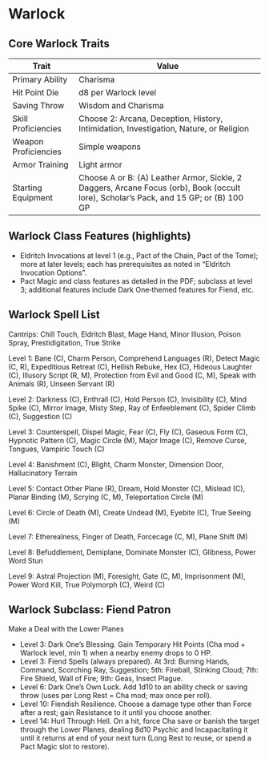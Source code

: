 <!-- Source: docs/SRD_CC_v5.2.1.pdf pp.70–76 (Warlock class, Fiend Patron), pp.74–75 (Warlock Spell List) -->

# Warlock

## Core Warlock Traits

| Trait               | Value |
|---------------------|-------|
| Primary Ability     | Charisma |
| Hit Point Die       | d8 per Warlock level |
| Saving Throw        | Wisdom and Charisma |
| Skill Proficiencies | Choose 2: Arcana, Deception, History, Intimidation, Investigation, Nature, or Religion |
| Weapon Proficiencies| Simple weapons |
| Armor Training      | Light armor |
| Starting Equipment  | Choose A or B: (A) Leather Armor, Sickle, 2 Daggers, Arcane Focus (orb), Book (occult lore), Scholar’s Pack, and 15 GP; or (B) 100 GP |

## Warlock Class Features (highlights)

- Eldritch Invocations at level 1 (e.g., Pact of the Chain, Pact of the Tome); more at later levels; each has prerequisites as noted in “Eldritch Invocation Options”.
- Pact Magic and class features as detailed in the PDF; subclass at level 3; additional features include Dark One‑themed features for Fiend, etc.

## Warlock Spell List

Cantrips: Chill Touch, Eldritch Blast, Mage Hand, Minor Illusion, Poison Spray, Prestidigitation, True Strike

Level 1: Bane (C), Charm Person, Comprehend Languages (R), Detect Magic (C, R), Expeditious Retreat (C), Hellish Rebuke, Hex (C), Hideous Laughter (C), Illusory Script (R, M), Protection from Evil and Good (C, M), Speak with Animals (R), Unseen Servant (R)

Level 2: Darkness (C), Enthrall (C), Hold Person (C), Invisibility (C), Mind Spike (C), Mirror Image, Misty Step, Ray of Enfeeblement (C), Spider Climb (C), Suggestion (C)

Level 3: Counterspell, Dispel Magic, Fear (C), Fly (C), Gaseous Form (C), Hypnotic Pattern (C), Magic Circle (M), Major Image (C), Remove Curse, Tongues, Vampiric Touch (C)

Level 4: Banishment (C), Blight, Charm Monster, Dimension Door, Hallucinatory Terrain

Level 5: Contact Other Plane (R), Dream, Hold Monster (C), Mislead (C), Planar Binding (M), Scrying (C, M), Teleportation Circle (M)

Level 6: Circle of Death (M), Create Undead (M), Eyebite (C), True Seeing (M)

Level 7: Etherealness, Finger of Death, Forcecage (C, M), Plane Shift (M)

Level 8: Befuddlement, Demiplane, Dominate Monster (C), Glibness, Power Word Stun

Level 9: Astral Projection (M), Foresight, Gate (C, M), Imprisonment (M), Power Word Kill, True Polymorph (C), Weird (C)

## Warlock Subclass: Fiend Patron

Make a Deal with the Lower Planes

- Level 3: Dark One’s Blessing. Gain Temporary Hit Points (Cha mod + Warlock level, min 1) when a nearby enemy drops to 0 HP.
- Level 3: Fiend Spells (always prepared). At 3rd: Burning Hands, Command, Scorching Ray, Suggestion; 5th: Fireball, Stinking Cloud; 7th: Fire Shield, Wall of Fire; 9th: Geas, Insect Plague.
- Level 6: Dark One’s Own Luck. Add 1d10 to an ability check or saving throw (uses per Long Rest = Cha mod; max once per roll).
- Level 10: Fiendish Resilience. Choose a damage type other than Force after a rest; gain Resistance to it until you choose another.
- Level 14: Hurl Through Hell. On a hit, force Cha save or banish the target through the Lower Planes, dealing 8d10 Psychic and Incapacitating it until it returns at end of your next turn (Long Rest to reuse, or spend a Pact Magic slot to restore).

